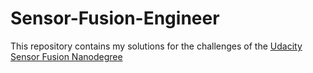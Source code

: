 # Sensor-Fusion-Engineer

This repository contains my solutions for the challenges of the [Udacity Sensor Fusion Nanodegree](https://www.udacity.com/course/sensor-fusion-engineer-nanodegree--nd313)

